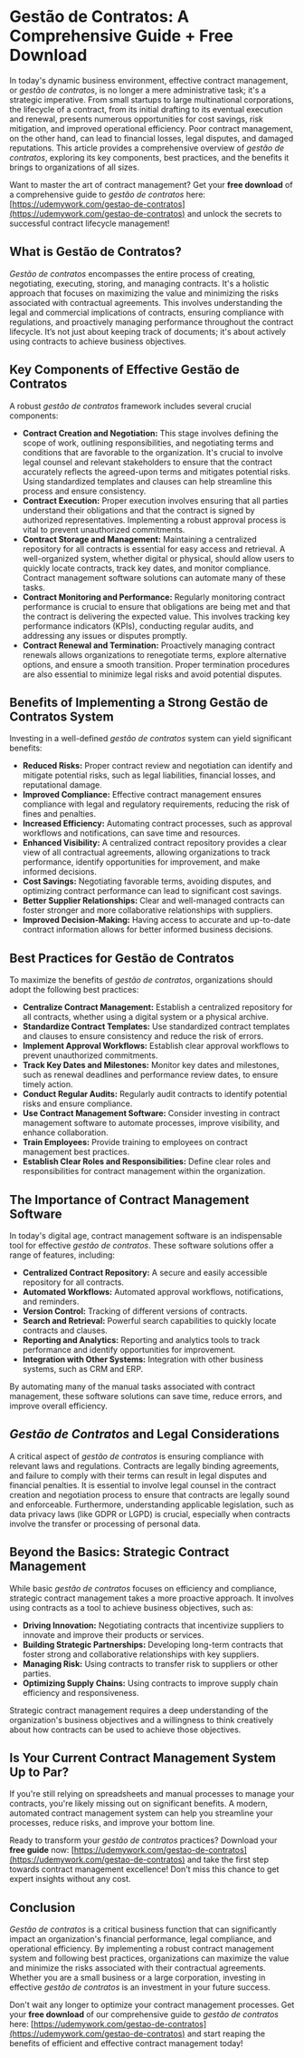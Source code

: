 # Gestão de Contratos: A Comprehensive Guide + Free Download

In today's dynamic business environment, effective contract management, or *gestão de contratos*, is no longer a mere administrative task; it's a strategic imperative. From small startups to large multinational corporations, the lifecycle of a contract, from its initial drafting to its eventual execution and renewal, presents numerous opportunities for cost savings, risk mitigation, and improved operational efficiency. Poor contract management, on the other hand, can lead to financial losses, legal disputes, and damaged reputations. This article provides a comprehensive overview of *gestão de contratos*, exploring its key components, best practices, and the benefits it brings to organizations of all sizes.

Want to master the art of contract management? Get your **free download** of a comprehensive guide to *gestão de contratos* here: [https://udemywork.com/gestao-de-contratos](https://udemywork.com/gestao-de-contratos) and unlock the secrets to successful contract lifecycle management!

## What is Gestão de Contratos?

*Gestão de contratos* encompasses the entire process of creating, negotiating, executing, storing, and managing contracts. It's a holistic approach that focuses on maximizing the value and minimizing the risks associated with contractual agreements.  This involves understanding the legal and commercial implications of contracts, ensuring compliance with regulations, and proactively managing performance throughout the contract lifecycle. It’s not just about keeping track of documents; it's about actively using contracts to achieve business objectives.

## Key Components of Effective Gestão de Contratos

A robust *gestão de contratos* framework includes several crucial components:

*   **Contract Creation and Negotiation:** This stage involves defining the scope of work, outlining responsibilities, and negotiating terms and conditions that are favorable to the organization. It's crucial to involve legal counsel and relevant stakeholders to ensure that the contract accurately reflects the agreed-upon terms and mitigates potential risks.  Using standardized templates and clauses can help streamline this process and ensure consistency.
*   **Contract Execution:**  Proper execution involves ensuring that all parties understand their obligations and that the contract is signed by authorized representatives.  Implementing a robust approval process is vital to prevent unauthorized commitments.
*   **Contract Storage and Management:** Maintaining a centralized repository for all contracts is essential for easy access and retrieval.  A well-organized system, whether digital or physical, should allow users to quickly locate contracts, track key dates, and monitor compliance. Contract management software solutions can automate many of these tasks.
*   **Contract Monitoring and Performance:**  Regularly monitoring contract performance is crucial to ensure that obligations are being met and that the contract is delivering the expected value. This involves tracking key performance indicators (KPIs), conducting regular audits, and addressing any issues or disputes promptly.
*   **Contract Renewal and Termination:**  Proactively managing contract renewals allows organizations to renegotiate terms, explore alternative options, and ensure a smooth transition.  Proper termination procedures are also essential to minimize legal risks and avoid potential disputes.

## Benefits of Implementing a Strong Gestão de Contratos System

Investing in a well-defined *gestão de contratos* system can yield significant benefits:

*   **Reduced Risks:**  Proper contract review and negotiation can identify and mitigate potential risks, such as legal liabilities, financial losses, and reputational damage.
*   **Improved Compliance:**  Effective contract management ensures compliance with legal and regulatory requirements, reducing the risk of fines and penalties.
*   **Increased Efficiency:**  Automating contract processes, such as approval workflows and notifications, can save time and resources.
*   **Enhanced Visibility:**  A centralized contract repository provides a clear view of all contractual agreements, allowing organizations to track performance, identify opportunities for improvement, and make informed decisions.
*   **Cost Savings:**  Negotiating favorable terms, avoiding disputes, and optimizing contract performance can lead to significant cost savings.
*   **Better Supplier Relationships:**  Clear and well-managed contracts can foster stronger and more collaborative relationships with suppliers.
*   **Improved Decision-Making:** Having access to accurate and up-to-date contract information allows for better informed business decisions.

## Best Practices for Gestão de Contratos

To maximize the benefits of *gestão de contratos*, organizations should adopt the following best practices:

*   **Centralize Contract Management:**  Establish a centralized repository for all contracts, whether using a digital system or a physical archive.
*   **Standardize Contract Templates:**  Use standardized contract templates and clauses to ensure consistency and reduce the risk of errors.
*   **Implement Approval Workflows:**  Establish clear approval workflows to prevent unauthorized commitments.
*   **Track Key Dates and Milestones:**  Monitor key dates and milestones, such as renewal deadlines and performance review dates, to ensure timely action.
*   **Conduct Regular Audits:**  Regularly audit contracts to identify potential risks and ensure compliance.
*   **Use Contract Management Software:**  Consider investing in contract management software to automate processes, improve visibility, and enhance collaboration.
*   **Train Employees:**  Provide training to employees on contract management best practices.
*   **Establish Clear Roles and Responsibilities:** Define clear roles and responsibilities for contract management within the organization.

## The Importance of Contract Management Software

In today's digital age, contract management software is an indispensable tool for effective *gestão de contratos*. These software solutions offer a range of features, including:

*   **Centralized Contract Repository:**  A secure and easily accessible repository for all contracts.
*   **Automated Workflows:**  Automated approval workflows, notifications, and reminders.
*   **Version Control:**  Tracking of different versions of contracts.
*   **Search and Retrieval:**  Powerful search capabilities to quickly locate contracts and clauses.
*   **Reporting and Analytics:**  Reporting and analytics tools to track performance and identify opportunities for improvement.
*   **Integration with Other Systems:**  Integration with other business systems, such as CRM and ERP.

By automating many of the manual tasks associated with contract management, these software solutions can save time, reduce errors, and improve overall efficiency.

## *Gestão de Contratos* and Legal Considerations

A critical aspect of *gestão de contratos* is ensuring compliance with relevant laws and regulations.  Contracts are legally binding agreements, and failure to comply with their terms can result in legal disputes and financial penalties.  It is essential to involve legal counsel in the contract creation and negotiation process to ensure that contracts are legally sound and enforceable. Furthermore, understanding applicable legislation, such as data privacy laws (like GDPR or LGPD) is crucial, especially when contracts involve the transfer or processing of personal data.

## Beyond the Basics: Strategic Contract Management

While basic *gestão de contratos* focuses on efficiency and compliance, strategic contract management takes a more proactive approach.  It involves using contracts as a tool to achieve business objectives, such as:

*   **Driving Innovation:**  Negotiating contracts that incentivize suppliers to innovate and improve their products or services.
*   **Building Strategic Partnerships:**  Developing long-term contracts that foster strong and collaborative relationships with key suppliers.
*   **Managing Risk:**  Using contracts to transfer risk to suppliers or other parties.
*   **Optimizing Supply Chains:**  Using contracts to improve supply chain efficiency and responsiveness.

Strategic contract management requires a deep understanding of the organization's business objectives and a willingness to think creatively about how contracts can be used to achieve those objectives.

##  Is Your Current Contract Management System Up to Par?

If you're still relying on spreadsheets and manual processes to manage your contracts, you're likely missing out on significant benefits.  A modern, automated contract management system can help you streamline your processes, reduce risks, and improve your bottom line.

Ready to transform your *gestão de contratos* practices? Download your **free guide** now: [https://udemywork.com/gestao-de-contratos](https://udemywork.com/gestao-de-contratos) and take the first step towards contract management excellence! Don't miss this chance to get expert insights without any cost.

## Conclusion

*Gestão de contratos* is a critical business function that can significantly impact an organization's financial performance, legal compliance, and operational efficiency. By implementing a robust contract management system and following best practices, organizations can maximize the value and minimize the risks associated with their contractual agreements. Whether you are a small business or a large corporation, investing in effective *gestão de contratos* is an investment in your future success.

Don't wait any longer to optimize your contract management processes. Get your **free download** of our comprehensive guide to *gestão de contratos* here: [https://udemywork.com/gestao-de-contratos](https://udemywork.com/gestao-de-contratos) and start reaping the benefits of efficient and effective contract management today!
